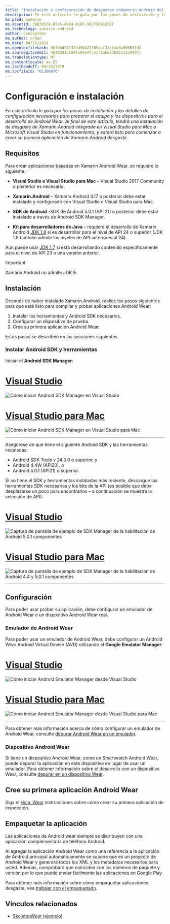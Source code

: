 ```yaml
---
title: 'Instalación y configuración de desgastan onXamarin.Android del sistema operativo '
description: En este artículo le guía por los pasos de instalación y los detalles de configuración necesarios para preparar el equipo y los dispositivos para el desarrollo de Android Wear. Al final de este artículo, tendrá una instalación de desgaste de Xamarin.Android integrada en Visual Studio para Mac o Microsoft Visual Studio en funcionamiento, y estará listo para comenzar a crear su primera aplicación de Xamarin.Android desgaste.
ms.prod: xamarin
ms.assetid: 3BB395FA-0545-4024-A18F-98CF5E9CA55F
ms.technology: xamarin-android
author: conceptdev
ms.author: crdun
ms.date: 04/25/2018
ms.openlocfilehash: 96fd6d32f37dd90422f05caf33cfda9a65683fd2
ms.sourcegitcommit: 4b402d1c508fa84e4fc3171a6e43b811323948fc
ms.translationtype: MT
ms.contentlocale: es-ES
ms.lasthandoff: 04/23/2019
ms.locfileid: "61308076"
---
```

# <a name="setup-and-installation"></a>Configuración e instalación

_En este artículo le guía por los pasos de instalación y los detalles de configuración necesarios para preparar el equipo y los dispositivos para el desarrollo de Android Wear. Al final de este artículo, tendrá una instalación de desgaste de Xamarin.Android integrada en Visual Studio para Mac o Microsoft Visual Studio en funcionamiento, y estará listo para comenzar a crear su primera aplicación de Xamarin.Android desgaste._

## <a name="requirements"></a>Requisitos

Para crear aplicaciones basadas en Xamarin Android Wear, se requiere lo siguiente:

-   **Visual Studio o Visual Studio para Mac** &ndash; Visual Studio 2017 Community o posterior es necesario.

-   **Xamarin.Android** &ndash; Xamarin.Android 4.17 o posterior debe estar instalado y configurado con Visual Studio o Visual Studio para Mac.

-   **SDK de Android** -SDK de Android 5.0.1 (API 21) o posterior debe estar instalado a través de Android SDK Manager.

-   **Kit para desarrolladores de Java** &ndash; requiere el desarrollo de Xamarin Android [JDK 1.8](https://www.oracle.com/technetwork/java/javase/downloads/jdk8-downloads-2133151.html) si es desarrollar para el nivel de API 24 o superior (JDK 1.8 también admite los niveles de API anteriores al 24).

Aún puede usar [JDK 1.7](https://www.oracle.com/technetwork/java/javase/downloads/jdk7-downloads-1880260.html) si está desarrollando contenido específicamente para el nivel de API 23 o una versión anterior.

> [!IMPORTANT]
> Xamarin.Android no admite JDK 9.

## <a name="installation"></a>Instalación

Después de haber instalado Xamarin.Android, realice los pasos siguientes para que esté listo para compilar y probar aplicaciones Android Wear: 

1.  Instalar las herramientas y Android SDK necesarios.
2.  Configurar un dispositivo de prueba.
3.  Cree su primera aplicación Android Wear.

Estos pasos se describen en las secciones siguientes.


### <a name="install-android-sdk-and-tools"></a>Instalar Android SDK y herramientas 

Iniciar el **Android SDK Manager**: 

# <a name="visual-studiotabwindows"></a>[Visual Studio](#tab/windows)

![Cómo iniciar Android SDK Manager en Visual Studio](installation-images/vs/sdk-menu.png)

# <a name="visual-studio-for-mactabmacos"></a>[Visual Studio para Mac](#tab/macos)

![Cómo iniciar Android SDK Manager en Visual Studio para Mac](installation-images/xs/sdk-menu.png)

-----


Asegúrese de que tiene el siguiente Android SDK y las herramientas instaladas:

* Android SDK Tools v 24.0.0 o superior, y
* Android 4.4W (API20), o
* Android 5.0.1 (API21) o superior.

Si no tiene el SDK y herramientas instaladas más reciente, descargue las herramientas SDK necesarias *y* los bits de la API (es posible que deba desplazarse un poco para encontrarlos &ndash; a continuación se muestra la selección de API): 

# <a name="visual-studiotabwindows"></a>[Visual Studio](#tab/windows)

![Captura de pantalla de ejemplo de SDK Manager de la habilitación de Android 5.0.1 componentes](installation-images/vs/sdk-select.png)

# <a name="visual-studio-for-mactabmacos"></a>[Visual Studio para Mac](#tab/macos)

![Captura de pantalla de ejemplo de SDK Manager de la habilitación de Android 4.4 y 5.0.1 componentes](installation-images/xs/sdk-select.png)

-----


## <a name="configuration"></a>Configuración

Para poder usar probar su aplicación, debe configurar un emulador de Android Wear o un dispositivo Android Wear real. 


### <a name="android-wear-emulator"></a>Emulador de Android Wear

Para poder usar un emulador de Android Wear, debe configurar un Android Wear Android Virtual Device (AVD) utilizando el **Google Emulator Manager**:

# <a name="visual-studiotabwindows"></a>[Visual Studio](#tab/windows)

![Cómo iniciar Android Emulator Manager desde Visual Studio](installation-images/vs/emulator-menu.png)

# <a name="visual-studio-for-mactabmacos"></a>[Visual Studio para Mac](#tab/macos)

![Cómo iniciar Android Emulator Manager desde Visual Studio para Mac](installation-images/xs/emulator-menu.png)

-----

Para obtener más información acerca de cómo configurar un emulador de Android Wear, consulte [depurar Android Wear en un emulador](~/android/wear/deploy-test/debug-on-emulator.md).


### <a name="android-wear-device"></a>Dispositivo Android Wear

Si tiene un dispositivo Android Wear, como un Smartwatch Android Wear, puede depurar la aplicación en este dispositivo en lugar de usar un emulador. Para obtener información sobre el desarrollo con un dispositivo Wear, consulte [depurar en un dispositivo Wear](~/android/wear/deploy-test/debug-on-device.md).


## <a name="create-your-first-android-wear-app"></a>Cree su primera aplicación Android Wear

Siga el [Hola, Wear](~/android/wear/get-started/hello-wear.md) instrucciones sobre cómo crear su primera aplicación de inspección.


## <a name="packaging-your-app"></a>Empaquetar la aplicación

Las aplicaciones de Android wear siempre se distribuyen con una aplicación complementaria de teléfono Android. 

Al agregar la aplicación Android Wear como una referencia a la aplicación de Android principal automáticamente se supone que es un proyecto de Android Wear y generará todos los XML y los metadatos necesarios para usted. Además, comprobará que coinciden con los números de paquete y versión por lo que puede enviar fácilmente las aplicaciones en Google Play. 

Para obtener más información sobre cómo empaquetar aplicaciones desgaste, vea [trabajar con el empaquetado](~/android/wear/deploy-test/packaging.md).


## <a name="related-links"></a>Vínculos relacionados

- [SkeletonWear (ejemplo)](https://developer.xamarin.com/samples/SkeletonWear/)
